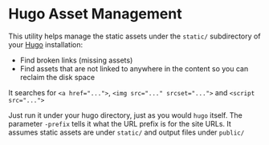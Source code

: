 # Hugo Asset Management

This utility helps manage the static assets under the `static/` subdirectory
of your [Hugo][1] installation:
* Find broken links (missing assets)
* Find assets that are not linked to anywhere in the content so you can reclaim the disk space

It searches for `<a href="...">`, `<img src="..." srcset="...">` and
`<script src="...">`

Just run it under your hugo directory, just as you would `hugo` itself. The
parameter `-prefix` tells it what the URL prefix is for the site URLs. It
assumes static assets are under `static/` and output files under `public/`

 [1]: https://gohugo.io/
